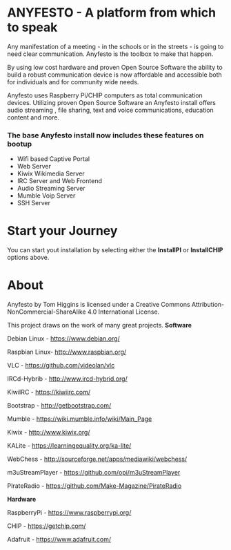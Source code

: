 # ANYFESTO - A platform from which to speak 

Any manifestation of a meeting - in the schools or in the streets - is going to need clear communication. Anyfesto is the toolbox to make that happen.

By using low cost hardware and proven Open Source Software the ability to build a robust communication device is now affordable and accessible both for individuals and for community wide needs.

Anyfesto uses Raspberry Pi/CHIP computers as total communication devices. Utilizing proven Open Source Software an Anyfesto install offers audio streaming , file sharing, text and voice communications, education content and more.

### The base Anyfesto install now includes these features on bootup

* Wifi based Captive Portal
* Web Server
* Kiwix Wikimedia Server
* IRC Server and Web Frontend
* Audio Streaming Server
* Mumble Voip Server
* SSH Server


# Start your Journey 

You can start yout installation by selecting either the **InstallPI** or **InstallCHIP** options above.


# About

Anyfesto by Tom Higgins is licensed under a Creative Commons Attribution-NonCommercial-ShareAlike 4.0 International License.


This project draws on the work of many great projects.
**Software**

Debian Linux - https://www.debian.org/

Raspbian Linux-	http://www.raspbian.org/

VLC - 		https://github.com/videolan/vlc

IRCd-Hybrib - 	http://www.ircd-hybrid.org/

KiwiIRC - https://kiwiirc.com/

Bootstrap - http://getbootstrap.com/

Mumble - https://wiki.mumble.info/wiki/Main_Page

Kiwix - http://www.kiwix.org/

KALite - https://learningequality.org/ka-lite/

WebChess  - 	http://sourceforge.net/apps/mediawiki/webchess/

m3uStreamPlayer - https://github.com/opi/m3uStreamPlayer

PIrateRadio - 	https://github.com/Make-Magazine/PirateRadio

**Hardware**

RaspberryPi - https://www.raspberrypi.org/

CHIP - https://getchip.com/

Adafruit - https://www.adafruit.com/
 
